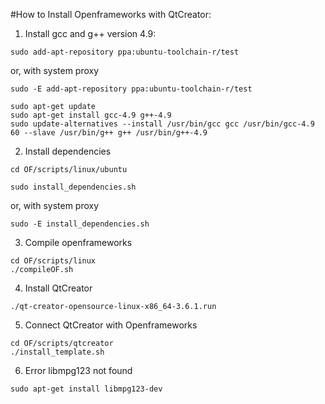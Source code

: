 #How to Install Openframeworks with QtCreator:

1. Install gcc and g++ version 4.9:
```
sudo add-apt-repository ppa:ubuntu-toolchain-r/test
```
or, with system proxy
```
sudo -E add-apt-repository ppa:ubuntu-toolchain-r/test
```
```
sudo apt-get update
sudo apt-get install gcc-4.9 g++-4.9
sudo update-alternatives --install /usr/bin/gcc gcc /usr/bin/gcc-4.9 60 --slave /usr/bin/g++ g++ /usr/bin/g++-4.9
```

2. Install dependencies
```
cd OF/scripts/linux/ubuntu
```
```
sudo install_dependencies.sh
```
or, with system proxy
```
sudo -E install_dependencies.sh
```

3. Compile openframeworks
```
cd OF/scripts/linux
./compileOF.sh
```

4. Install QtCreator
```
./qt-creator-opensource-linux-x86_64-3.6.1.run
```

5. Connect QtCreator with Openframeworks
```
cd OF/scripts/qtcreator
./install_template.sh
```

6. Error libmpg123 not found
```
sudo apt-get install libmpg123-dev
```
